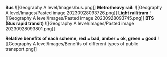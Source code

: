 
**Bus**
![[Geography A level/Images/bus.png]]
**Metro/heavy rail**: 
![[Geography A level/Images/Pasted image 20230928093726.png]]
**Light rail/tram**
![[Geography A level/Images/Pasted image 20230928093745.png]]
**BTS (Bus rapid transit)**
![[Geography A level/Images/Pasted image 20230928093801.png]]

**Relative benefits of each scheme, red = bad, amber = ok, green = good**
![[Geography A level/Images/Benefits of different types of public transport.png]]